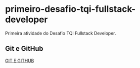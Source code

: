 # primeiro-desafio-tqi-fullstack-developer

<p>Primeira atividade do Desafio TQI Fullstack Developer. </p>

## Git e GitHub
[GIT E GITHUB](https://github.com/Oliveira-GB/primeiro-desafio-tqi-fullstack-developer/tree/main/git_github)